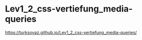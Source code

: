 # Lev1_2_css-vertiefung_media-queries


https://turksoyaz.github.io/Lev1_2_css-vertiefung_media-queries/
